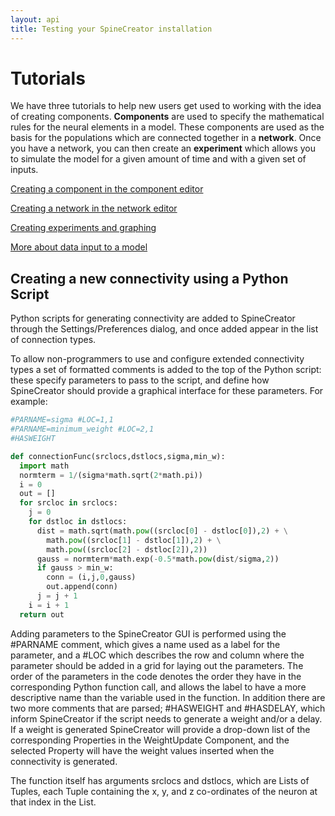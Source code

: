 ```yaml
---
layout: api
title: Testing your SpineCreator installation
---
```


# Tutorials

We have three tutorials to help new users get used to working with the
idea of creating components. **Components** are used to specify the
mathematical rules for the neural elements in a model. These
components are used as the basis for the populations which are
connected together in a **network**. Once you have a network, you can
then create an **experiment** which allows you to simulate the model
for a given amount of time and with a given set of inputs.

[Creating a component in the component editor](/spinecreator/createcomponent)

[Creating a network in the network editor](/spinecreator/createnetwork)

[Creating experiments and graphing](/spinecreator/createexpt)

[More about data input to a model](/spinecreator/datainput)

## Creating a new connectivity using a Python Script

Python scripts for generating connectivity are added to SpineCreator
through the Settings/Preferences dialog, and once added appear in the
list of connection types.

To allow non-programmers to use and configure extended connectivity
types a set of formatted comments is added to the top of the Python
script: these specify parameters to pass to the script, and define how
SpineCreator should provide a graphical interface for these
parameters. For example:

```python
#PARNAME=sigma #LOC=1,1
#PARNAME=minimum_weight #LOC=2,1
#HASWEIGHT

def connectionFunc(srclocs,dstlocs,sigma,min_w):
  import math
  normterm = 1/(sigma*math.sqrt(2*math.pi))
  i = 0
  out = []
  for srcloc in srclocs:
    j = 0
    for dstloc in dstlocs:
      dist = math.sqrt(math.pow((srcloc[0] - dstloc[0]),2) + \
        math.pow((srcloc[1] - dstloc[1]),2) + \
        math.pow((srcloc[2] - dstloc[2]),2))
      gauss = normterm*math.exp(-0.5*math.pow(dist/sigma,2))
      if gauss > min_w:
        conn = (i,j,0,gauss)
        out.append(conn)
      j = j + 1
    i = i + 1
  return out
```

Adding parameters to the SpineCreator GUI is performed using the
\#PARNAME comment, which gives a name used as a label for the
parameter, and a \#LOC which describes the row and column where the
parameter should be added in a grid for laying out the parameters. The
order of the parameters in the code denotes the order they have in the
corresponding Python function call, and allows the label to have a
more descriptive name than the variable used in the function. In
addition there are two more comments that are parsed; \#HASWEIGHT and
\#HASDELAY, which inform SpineCreator if the script needs to generate a
weight and/or a delay. If a weight is generated SpineCreator will
provide a drop-down list of the corresponding Properties in the
WeightUpdate Component, and the selected Property will have the weight
values inserted when the connectivity is generated.

The function itself has arguments srclocs and dstlocs, which are Lists
of Tuples, each Tuple containing the x, y, and z co-ordinates of the
neuron at that index in the List.
